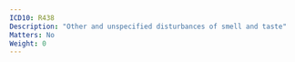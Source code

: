 ```yaml
---
ICD10: R438
Description: "Other and unspecified disturbances of smell and taste"
Matters: No
Weight: 0
---
```


